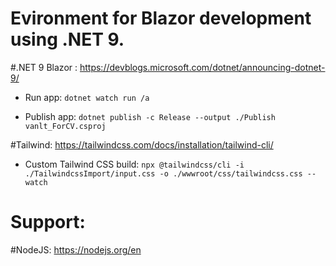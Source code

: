 # Evironment for Blazor development using .NET 9.

#.NET 9 Blazor : https://devblogs.microsoft.com/dotnet/announcing-dotnet-9/

- Run app:
```dotnet watch run /a```

- Publish app:
```dotnet publish -c Release --output ./Publish vanlt_ForCV.csproj```

#Tailwind: https://tailwindcss.com/docs/installation/tailwind-cli/

- Custom Tailwind CSS build:
```npx @tailwindcss/cli -i ./TailwindcssImport/input.css -o ./wwwroot/css/tailwindcss.css --watch```

# Support:

#NodeJS: https://nodejs.org/en


